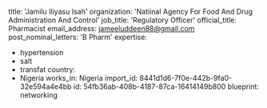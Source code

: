title: 'Jamilu Iliyasu Isah'
organization: 'Natiinal Agency For Food And Drug Administration And Control'
job_title: 'Regulatory Officer'
official_title: Pharmacist
email_address: jameeluddeen88@gmail.com
post_nominal_letters: 'B Pharm'
expertise:
  - hypertension
  - salt
  - transfat
country:
  - Nigeria
works_in: Nigeria
import_id: 8441d1d6-7f0e-442b-9fa0-32e594a4e4bb
id: 54fb36ab-408b-4187-87ca-16414149b800
blueprint: networking
